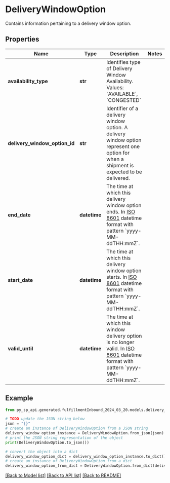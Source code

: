 # DeliveryWindowOption

Contains information pertaining to a delivery window option.

## Properties

Name | Type | Description | Notes
------------ | ------------- | ------------- | -------------
**availability_type** | **str** | Identifies type of Delivery Window Availability. Values: &#x60;AVAILABLE&#x60;, &#x60;CONGESTED&#x60; | 
**delivery_window_option_id** | **str** | Identifier of a delivery window option. A delivery window option represent one option for when a shipment is expected to be delivered. | 
**end_date** | **datetime** | The time at which this delivery window option ends. In [ISO 8601](https://developer-docs.amazon.com/sp-api/docs/iso-8601) datetime format with pattern &#x60;yyyy-MM-ddTHH:mmZ&#x60;. | 
**start_date** | **datetime** | The time at which this delivery window option starts. In [ISO 8601](https://developer-docs.amazon.com/sp-api/docs/iso-8601) datetime format with pattern &#x60;yyyy-MM-ddTHH:mmZ&#x60;. | 
**valid_until** | **datetime** | The time at which this window delivery option is no longer valid. In [ISO 8601](https://developer-docs.amazon.com/sp-api/docs/iso-8601) datetime format with pattern &#x60;yyyy-MM-ddTHH:mmZ&#x60;. | 

## Example

```python
from py_sp_api.generated.fulfillmentInbound_2024_03_20.models.delivery_window_option import DeliveryWindowOption

# TODO update the JSON string below
json = "{}"
# create an instance of DeliveryWindowOption from a JSON string
delivery_window_option_instance = DeliveryWindowOption.from_json(json)
# print the JSON string representation of the object
print(DeliveryWindowOption.to_json())

# convert the object into a dict
delivery_window_option_dict = delivery_window_option_instance.to_dict()
# create an instance of DeliveryWindowOption from a dict
delivery_window_option_from_dict = DeliveryWindowOption.from_dict(delivery_window_option_dict)
```
[[Back to Model list]](../README.md#documentation-for-models) [[Back to API list]](../README.md#documentation-for-api-endpoints) [[Back to README]](../README.md)


